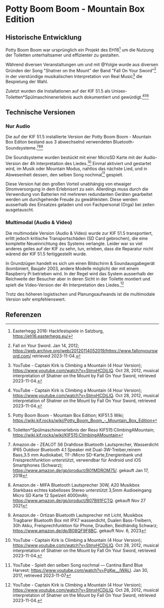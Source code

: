 # Potty Boom Boom - Mountain Box Edition

## Historische Entwicklung
Potty Boom Boom war ursprünglich ein Projekt des EH16[^1] um die Nutzung der Toiletten unterhaltsamer und effizienter zu gestalten.

Während diversen Veranstaltungen um und mit @Yolgie wurde aus diversen Gründen der Song "Shatner on the Mount" der Band "Fall On Your Sword"[^2] in der vierstündige musikalischen Interpretation von Real Music[^3] die Bespielung der Wahl.

Zuletzt wurden die Installationen auf der KIF 51.5 als Unisex-Toiletten*Spülmaschinenerlebnis auch dokumentiert und gewürdigt.[^3][^4][^5]

## Technische Versionen 
### Nur Audio
Die auf der KIF 51.5 installierte Version der Potty Boom Boom - Mountain Box Editon bestand aus 3 abwechselnd verwendeten Bluetooth-Soundsysteme.[^7][^8][^9]

Die Soundsysteme wurden bestückt mit einer MicroSD Karte mit der Audio-Version der 4h Interpretation des Liedes.[^3] Einmal aktiviert und gestartet wird, im Musik oder Mountain Modus, nahtlos das nächste Lied, und in Abwesenheit dessen, den selben Song nochmal[^10] gespielt.

Diese Version hat den großen Vorteil unabhängig von etwaiger Stromversorgung in dem Erlebnisort zu sein. Allerdings muss durch die Verwendung von Batterien mit mehreren redundanten Geräten gearbeitet werden um durchgehende Freude zu gewähleisten. Diese werden ausserhalb des Einsatzes geladen und von Fachpersonal (Orga) bei zeiten ausgetauscht.

### Multimodal (Audio & Video)
Die multimodale Version (Audio & Video) wurde zur KIF 51.5 transportiert, erlitt jedoch kritische Transportschäden (SD Card gebrochen), die eine komplette Neueinrichtung des Systems verlangte. Leider war so viel anderes geiles auf der KIF zu sehn, tun, erleben, dass die Reparatur nicht wärend der KIF 51.5 fertiggestellt wurde.

In Grundzügen handelt es sich um einen Bildschirm & Soundausgabegerät (kombiniert, Baujahr 2003, andere Modelle möglich) der mit einem Raspberry Pi betrieben wird. In der Regel wird das System ausserhalb der Reichweite der Besucher aber in deren Sicht in der Toilette montiert und spielt die Video-Version der 4h Interpretation des Liedes.[^3]

Trotz des höheren logistischen und Planungsaufwands ist die multimodale Version sehr empfehlenswert.

## Referenzen 

[^1]: Easterhegg 2016: Hackfestspiele in Salzburg, https://eh16.easterhegg.eu/
[^2]: Fall on Your Sword. Jan 14, 2012; https://web.archive.org/web/20120114052019/https://www.fallonyoursword.com/ retrieved 2023-11-04.
[^3]: YouTube - Captain Kirk is Climbing a Mountain (4 Hour Version); https://www.youtube.com/watch?v=StmxHCDiLlQ. Oct 28, 2012, musical interpretation of Shatner on the Mount by Fall On Your Sword, retrieved 2023-11-04.
[^4]: Potty Boom Boom - Mountain Box Edition; KIF51.5 Wiki; https://wiki.kif.rocks/wiki/Potty_Boom_Boom_-_Mountain_Box_Edition
[^5]: Toiletten*Spülmaschinenerlebnis der Reso KIF515:ClimbingAMountain; https://wiki.kif.rocks/wiki/KIF515:ClimbingAMountain
[^6]: Multimodale Diskussion und Aufarbeitung auf Matrix, Signal, DMs, gesammelt in einer Gallerie der KIF515; https://gallery.kif.rocks/index.php?/category/260
[^7]: Amazon.de - ZEALOT S6 Drahtlose Bluetooth Lautsprecher, Wasserdicht IP65 Outdoor Bluetooth 4.1 Speaker mit Dual-3W-Treiber,reinem Bass,3.5 mm Audiokabel, TF-/Micro SD-Karte,Energienbank und Freisprechfunktion unterstützt, verwendbar für Android und iOS Smartphones (Schwarz); https://www.amazon.de/gp/product/B01MDROM75/. gekauft Jan 17, 2018
[^8]: Amazon.de - MIFA Bluetooth Lautsprecher 30W, A20 Musikbox Starkbass echtes kabelloses Stereo unterstützt 3,5mm Audioeingang Micro SD Karte 12 Spelzeit 4000mAh; https://www.amazon.de/gp/product/B07B91FCTQ. gekauft Nov 27 2021
[^9]: Amazon.de - Ortizan Bluetooth Lautsprecher mit Licht, Musikbox Tragbarer Bluetooth Box mit IPX7 wasserdicht, Dualen Bass-Treibern, 30h Akku, Freisprechfunktion für Phone, Draußen, Beidhändig Schwarz; https://www.amazon.de/dp/B08QF9F8BC. gekauft Nov. 6, 2023
[^10]: YouTube - Spielt den selben Song nochmal — Cantina Band Blue Harvest; https://www.youtube.com/watch?v=PgKw__lWALI. Jan 30, 2017, retrieved 2023-11-07
